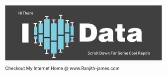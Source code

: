 <div align="center">
	<p>
		<img src="https://github.com/RanjithJames/RanjithJames/blob/master/i-love-data.jpg?raw=true">
	</p>
</div>

<p>
	Checkout My Internet Home @ www.Ranjith-james.com
</p>

</p>
